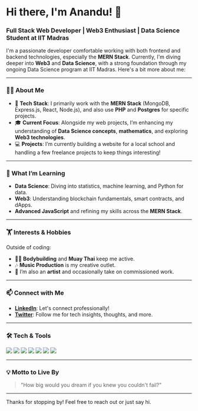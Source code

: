 # Hi there, I'm Anandu! 👋

### Full Stack Web Developer | Web3 Enthusiast | Data Science Student at IIT Madras

I'm a passionate developer comfortable working with both frontend and backend technologies, especially the **MERN Stack**. Currently, I'm diving deeper into **Web3** and **Data Science**, with a strong foundation through my ongoing Data Science program at IIT Madras. Here's a bit more about me:

---

### 👨‍💻 About Me
- 🔹 **Tech Stack**: I primarily work with the **MERN Stack** (MongoDB, Express.js, React, Node.js), and also use **PHP** and **Postgres** for specific projects.
- 🎓 **Current Focus**: Alongside my web projects, I’m enhancing my understanding of **Data Science concepts**, **mathematics**, and exploring **Web3 technologies**.
- 💻 **Projects**: I’m currently building a website for a local school and handling a few freelance projects to keep things interesting!

---

### 🚀 What I’m Learning
- **Data Science**: Diving into statistics, machine learning, and Python for data.
- **Web3**: Understanding blockchain fundamentals, smart contracts, and dApps.
- **Advanced JavaScript** and refining my skills across the **MERN Stack**.

---

### 🏋️ Interests & Hobbies
Outside of coding:
- 🏋️‍♂️ **Bodybuilding** and **Muay Thai** keep me active.
- 🎶 **Music Production** is my creative outlet.
- 🎨 I’m also an **artist** and occasionally take on commissioned work.

---

### 📫 Connect with Me
- **[LinkedIn](https://www.linkedin.com/in/anandakrishnan-cv/)**: Let's connect professionally!
- **[Twitter](https://x.com/ananduude)**: Follow me for tech insights, thoughts, and more.

---

### 🛠️ Tech & Tools
<p>
  <img src="https://img.shields.io/badge/JavaScript-F7DF1E?style=flat&logo=javascript&logoColor=black" />
  <img src="https://img.shields.io/badge/React-61DAFB?style=flat&logo=react&logoColor=black" />
  <img src="https://img.shields.io/badge/Node.js-339933?style=flat&logo=node.js&logoColor=white" />
  <img src="https://img.shields.io/badge/Express.js-000000?style=flat&logo=express&logoColor=white" />
  <img src="https://img.shields.io/badge/MongoDB-4EA94B?style=flat&logo=mongodb&logoColor=white" />
  <img src="https://img.shields.io/badge/PHP-777BB4?style=flat&logo=php&logoColor=white" />
  <img src="https://img.shields.io/badge/PostgreSQL-336791?style=flat&logo=postgresql&logoColor=white" />
</p>

---

### 💡 Motto to Live By
> "How big would you dream if you knew you couldn't fail?"

---

Thanks for stopping by! Feel free to reach out or just say hi. 
